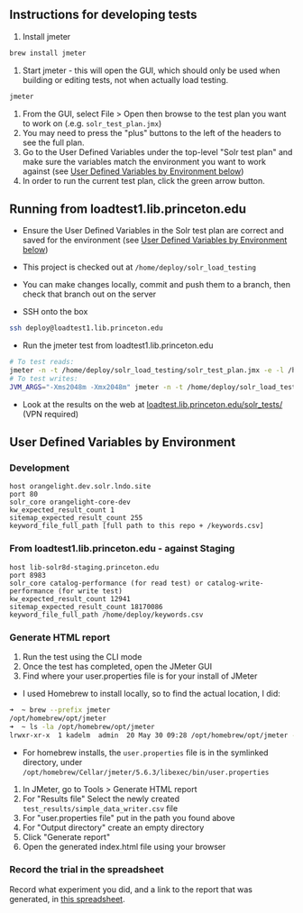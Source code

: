 ## Instructions for developing tests
1. Install jmeter
```bash
brew install jmeter 
```
1. Start jmeter - this will open the GUI, which should only be used when building or editing tests, not when actually load testing.
```bash
jmeter
```
1. From the GUI, select File > Open then browse to the test plan you want to work on (.e.g. `solr_test_plan.jmx`)
1. You may need to press the "plus" buttons to the left of the headers to see the full plan.
1. Go to the User Defined Variables under the top-level "Solr test plan" and make sure the variables match the environment you want to work against (see [User Defined Variables by Environment below](#user-defined-variables-by-environment))
1. In order to run the current test plan, click the green arrow button.

## Running from loadtest1.lib.princeton.edu
* Ensure the User Defined Variables in the Solr test plan are correct and saved for the environment (see [User Defined Variables by Environment below](#user-defined-variables-by-environment))
* This project is checked out at `/home/deploy/solr_load_testing`
* You can make changes locally, commit and push them to a branch, then check that branch out on the server

* SSH onto the box
```bash
ssh deploy@loadtest1.lib.princeton.edu
```
* Run the jmeter test from loadtest1.lib.princeton.edu
```bash
# To test reads:
jmeter -n -t /home/deploy/solr_load_testing/solr_test_plan.jmx -e -l /home/deploy/solr_load_testing/test_report-$(date +"%Y-%m-%d:%H:%M:%S").jtl -o /home/deploy/solr_tests/test_results-$(date +"%Y-%m-%d:%H:%M:%S")/
# To test writes:
JVM_ARGS="-Xms2048m -Xmx2048m" jmeter -n -t /home/deploy/solr_load_testing/solr_write_test_plan.jmx -e -l /home/deploy/solr_load_testing/write_test_report-$(date +"%Y-%m-%d:%H:%M:%S").jtl -o /home/deploy/solr_tests/write_test_results-$(date +"%Y-%m-%d:%H:%M:%S")/
```
* Look at the results on the web at [loadtest.lib.princeton.edu/solr_tests/](https://loadtest.lib.princeton.edu/solr_tests/) (VPN required)
## User Defined Variables by Environment
### Development
```
host orangelight.dev.solr.lndo.site
port 80
solr_core orangelight-core-dev
kw_expected_result_count 1
sitemap_expected_result_count 255
keyword_file_full_path [full path to this repo + /keywords.csv]
```
### From loadtest1.lib.princeton.edu - against Staging
```
host lib-solr8d-staging.princeton.edu
port 8983
solr_core catalog-performance (for read test) or catalog-write-performance (for write test)
kw_expected_result_count 12941
sitemap_expected_result_count 18170086
keyword_file_full_path /home/deploy/keywords.csv
```

### Generate HTML report
1. Run the test using the CLI mode
1. Once the test has completed, open the JMeter GUI
1. Find where your user.properties file is for your install of JMeter
  * I used Homebrew to install locally, so to find the actual location, I did:
  ```bash
  ➜  ~ brew --prefix jmeter
/opt/homebrew/opt/jmeter
➜  ~ ls -la /opt/homebrew/opt/jmeter
lrwxr-xr-x  1 kadelm  admin  20 May 30 09:28 /opt/homebrew/opt/jmeter -> ../Cellar/jmeter/5.6.3
  ```
  * For homebrew installs, the `user.properties` file is in the symlinked directory, under `/opt/homebrew/Cellar/jmeter/5.6.3/libexec/bin/user.properties`
1. In JMeter, go to Tools > Generate HTML report
  1. For "Results file" Select the newly created `test_results/simple_data_writer.csv` file
  1. For "user.properties file" put in the path you found above
  1. For "Output directory" create an empty directory
  1. Click "Generate report"
1. Open the generated index.html file using your browser

### Record the trial in the spreadsheet
Record what experiment you did, and a link to the report that was generated, in [this spreadsheet](https://docs.google.com/spreadsheets/d/1zvbCHYgnx0KFNtwVmNV6-yHDJN84kIRKbO5YvywiYFk/edit?usp=sharing).
